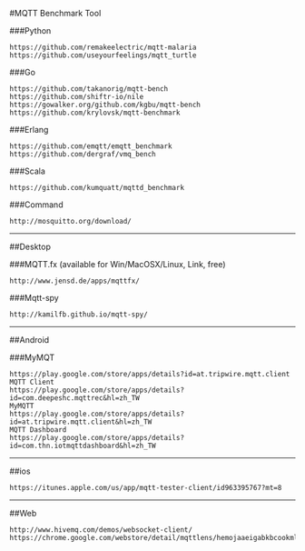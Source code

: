 #MQTT Benchmark Tool

###Python
``` 
https://github.com/remakeelectric/mqtt-malaria
https://github.com/useyourfeelings/mqtt_turtle
``` 
###Go
``` 
https://github.com/takanorig/mqtt-bench
https://github.com/shiftr-io/nile
https://gowalker.org/github.com/kgbu/mqtt-bench
https://github.com/krylovsk/mqtt-benchmark
``` 

###Erlang
``` 
https://github.com/emqtt/emqtt_benchmark
https://github.com/dergraf/vmq_bench
``` 
###Scala
``` 
https://github.com/kumquatt/mqttd_benchmark
``` 

###Command
``` 
http://mosquitto.org/download/
``` 

---
##Desktop

###MQTT.fx
(available for Win/MacOSX/Linux, Link, free)
``` 
http://www.jensd.de/apps/mqttfx/
``` 
###Mqtt-spy
``` 
http://kamilfb.github.io/mqtt-spy/
``` 
---

##Android

###MyMQT
``` 
https://play.google.com/store/apps/details?id=at.tripwire.mqtt.client
MQTT Client
https://play.google.com/store/apps/details?id=com.deepeshc.mqttrec&hl=zh_TW
MyMQTT
https://play.google.com/store/apps/details?id=at.tripwire.mqtt.client&hl=zh_TW
MQTT Dashboard
https://play.google.com/store/apps/details?id=com.thn.iotmqttdashboard&hl=zh_TW
``` 


---
##ios
``` 
https://itunes.apple.com/us/app/mqtt-tester-client/id963395767?mt=8
``` 


---

##Web
``` 
http://www.hivemq.com/demos/websocket-client/
https://chrome.google.com/webstore/detail/mqttlens/hemojaaeigabkbcookmlgmdigohjobjm
``` 
